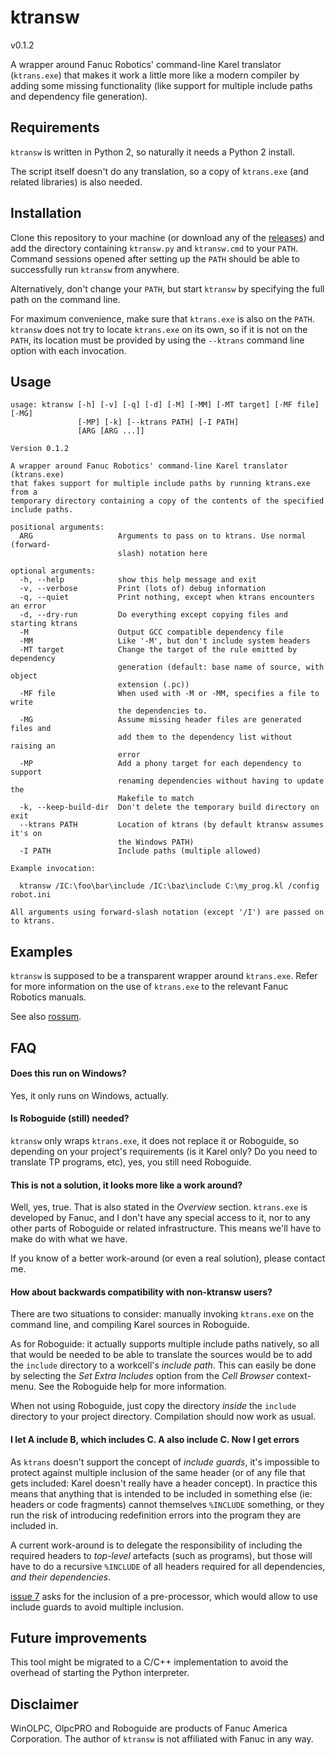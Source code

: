 # ktransw
v0.1.2

A wrapper around Fanuc Robotics' command-line Karel translator (`ktrans.exe`)
that makes it work a little more like a modern compiler by adding some missing
functionality (like support for multiple include paths and dependency file
generation).


## Requirements

`ktransw` is written in Python 2, so naturally it needs a Python 2 install.

The script itself doesn't do any translation, so a copy of `ktrans.exe` (and
related libraries) is also needed.


## Installation

Clone this repository to your machine (or download any of the [releases][])
and add the directory containing `ktransw.py` and `ktransw.cmd` to your `PATH`.
Command sessions opened after setting up the `PATH` should be able to
successfully run `ktransw` from anywhere.

Alternatively, don't change your `PATH`, but start `ktransw` by specifying
the full path on the command line.

For maximum convenience, make sure that `ktrans.exe` is also on the `PATH`.
`ktransw` does not try to locate `ktrans.exe` on its own, so if it is not
on the `PATH`, its location must be provided by using the `--ktrans` command
line option with each invocation.


## Usage

```
usage: ktransw [-h] [-v] [-q] [-d] [-M] [-MM] [-MT target] [-MF file] [-MG]
               [-MP] [-k] [--ktrans PATH] [-I PATH]
               [ARG [ARG ...]]

Version 0.1.2

A wrapper around Fanuc Robotics' command-line Karel translator (ktrans.exe)
that fakes support for multiple include paths by running ktrans.exe from a
temporary directory containing a copy of the contents of the specified
include paths.

positional arguments:
  ARG                   Arguments to pass on to ktrans. Use normal (forward-
                        slash) notation here

optional arguments:
  -h, --help            show this help message and exit
  -v, --verbose         Print (lots of) debug information
  -q, --quiet           Print nothing, except when ktrans encounters an error
  -d, --dry-run         Do everything except copying files and starting ktrans
  -M                    Output GCC compatible dependency file
  -MM                   Like '-M', but don't include system headers
  -MT target            Change the target of the rule emitted by dependency
                        generation (default: base name of source, with object
                        extension (.pc))
  -MF file              When used with -M or -MM, specifies a file to write
                        the dependencies to.
  -MG                   Assume missing header files are generated files and
                        add them to the dependency list without raising an
                        error
  -MP                   Add a phony target for each dependency to support
                        renaming dependencies without having to update the
                        Makefile to match
  -k, --keep-build-dir  Don't delete the temporary build directory on exit
  --ktrans PATH         Location of ktrans (by default ktransw assumes it's on
                        the Windows PATH)
  -I PATH               Include paths (multiple allowed)

Example invocation:

  ktransw /IC:\foo\bar\include /IC:\baz\include C:\my_prog.kl /config robot.ini

All arguments using forward-slash notation (except '/I') are passed on
to ktrans.
```


## Examples

`ktransw` is supposed to be a transparent wrapper around `ktrans.exe`. Refer
for more information on the use of `ktrans.exe` to the relevant Fanuc Robotics
manuals.

See also [rossum][].


## FAQ

#### Does this run on Windows?
Yes, it only runs on Windows, actually.

#### Is Roboguide (still) needed?
`ktransw` only wraps `ktrans.exe`, it does not replace it or Roboguide, so
depending on your project's requirements (is it Karel only? Do you need to
translate TP programs, etc), yes, you still need Roboguide.

#### This is not a solution, it looks more like a work around?
Well, yes, true. That is also stated in the *Overview* section. `ktrans.exe` is
developed by Fanuc, and I don't have any special access to it, nor to any
other parts of Roboguide or related infrastructure. This means we'll have to
make do with what we have.

If you know of a better work-around (or even a real solution), please contact
me.

#### How about backwards compatibility with non-ktransw users?
There are two situations to consider: manually invoking `ktrans.exe` on the
command line, and compiling Karel sources in Roboguide.

As for Roboguide: it actually supports multiple include paths natively, so all
that would be needed to be able to translate the sources would be to add the
`include` directory to a workcell's *include path*. This can easily be
done by selecting the *Set Extra Includes* option from the *Cell Browser*
context-menu. See the Roboguide help for more information.

When not using Roboguide, just copy the directory *inside* the `include`
directory to your project directory. Compilation should now work as usual.

#### I let A include B, which includes C. A also include C. Now I get errors
As `ktrans` doesn't support the concept of *include guards*, it's impossible
to protect against multiple inclusion of the same header (or of any file that
gets included: Karel doesn't really have a header concept). In practice this
means that anything that is intended to be included in something else (ie:
headers or code fragments) cannot themselves `%INCLUDE` something, or they
run the risk of introducing redefinition errors into the program they are
included in.

A current work-around is to delegate the responsibility of including the
required headers to *top-level* artefacts (such as programs), but those will
have to do a recursive `%INCLUDE` of all headers required for all dependencies,
*and their dependencies*.

[issue 7][] asks for the inclusion of a pre-processor, which would allow to use
include guards to avoid multiple inclusion.


## Future improvements

This tool might be migrated to a C/C++ implementation to avoid the overhead of
starting the Python interpreter.


## Disclaimer

WinOLPC, OlpcPRO and Roboguide are products of Fanuc America Corporation. The
author of `ktransw` is not affiliated with Fanuc in any way.



[releases]: https://github.com/gavanderhoorn/ktransw_py/releases
[rossum]: https://github.com/gavanderhoorn/rossum
[issue 7]: https://github.com/gavanderhoorn/ktransw_py/issues/7
